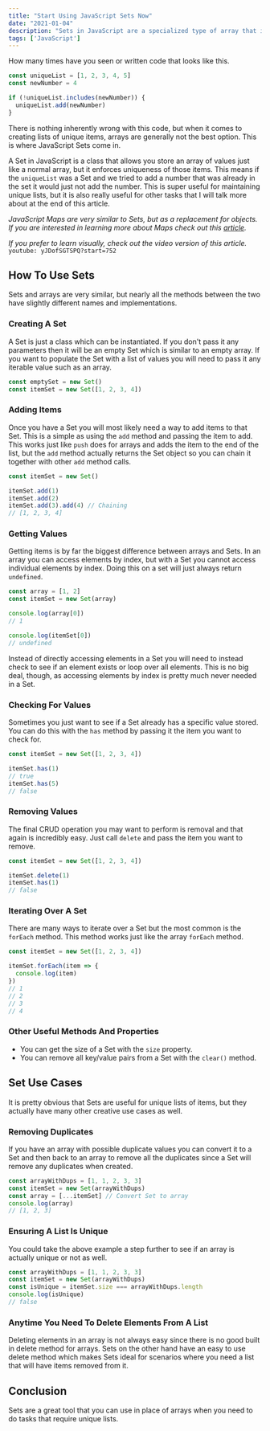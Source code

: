 ```yaml
---
title: "Start Using JavaScript Sets Now"
date: "2021-01-04"
description: "Sets in JavaScript are a specialized type of array that is perfect for unique lists."
tags: ['JavaScript']
---
```


How many times have you seen or written code that looks like this.
```js
const uniqueList = [1, 2, 3, 4, 5]
const newNumber = 4

if (!uniqueList.includes(newNumber)) {
  uniqueList.add(newNumber)
}
```
There is nothing inherently wrong with this code, but when it comes to creating lists of unique items, arrays are generally not the best option. This is where JavaScript Sets come in.

A Set in JavaScript is a class that allows you store an array of values just like a normal array, but it enforces uniqueness of those items. This means if the `uniqueList` was a Set and we tried to add a number that was already in the set it would just not add the number. This is super useful for maintaining unique lists, but it is also really useful for other tasks that I will talk more about at the end of this article.

*JavaScript Maps are very similar to Sets, but as a replacement for objects. If you are interested in learning more about Maps check out this [article](/2020-12/javascript-maps).*

*If you prefer to learn visually, check out the video version of this article.*
`youtube: yJDofSGTSPQ?start=752`

## How To Use Sets

Sets and arrays are very similar, but nearly all the methods between the two have slightly different names and implementations.

### Creating A Set

A Set is just a class which can be instantiated. If you don't pass it any parameters then it will be an empty Set which is similar to an empty array. If you want to populate the Set with a list of values you will need to pass it any iterable value such as an array.
```js
const emptySet = new Set()
const itemSet = new Set([1, 2, 3, 4])
```

### Adding Items

Once you have a Set you will most likely need a way to add items to that Set. This is a simple as using the `add` method and passing the item to add. This works just like `push` does for arrays and adds the item to the end of the list, but the `add` method actually returns the Set object so you can chain it together with other `add` method calls.
```js
const itemSet = new Set()

itemSet.add(1)
itemSet.add(2)
itemSet.add(3).add(4) // Chaining
// [1, 2, 3, 4]
```

### Getting Values

Getting items is by far the biggest difference between arrays and Sets. In an array you can access elements by index, but with a Set you cannot access individual elements by index. Doing this on a set will just always return `undefined`.
```js
const array = [1, 2]
const itemSet = new Set(array)

console.log(array[0])
// 1

console.log(itemSet[0])
// undefined
```
Instead of directly accessing elements in a Set you will need to instead check to see if an element exists or loop over all elements. This is no big deal, though, as accessing elements by index is pretty much never needed in a Set.

### Checking For Values

Sometimes you just want to see if a Set already has a specific value stored. You can do this with the `has` method by passing it the item you want to check for.
```js
const itemSet = new Set([1, 2, 3, 4])

itemSet.has(1)
// true
itemSet.has(5)
// false
```

### Removing Values

The final CRUD operation you may want to perform is removal and that again is incredibly easy. Just call `delete` and pass the item you want to remove.
```js
const itemSet = new Set([1, 2, 3, 4])

itemSet.delete(1)
itemSet.has(1)
// false
```

### Iterating Over A Set

There are many ways to iterate over a Set but the most common is the `forEach` method. This method works just like the array `forEach` method.
```js
const itemSet = new Set([1, 2, 3, 4])

itemSet.forEach(item => {
  console.log(item)
})
// 1
// 2
// 3
// 4
```

### Other Useful Methods And Properties

* You can get the size of a Set with the `size` property.
* You can remove all key/value pairs from a Set with the `clear()` method.

## Set Use Cases

It is pretty obvious that Sets are useful for unique lists of items, but they actually have many other creative use cases as well.

### Removing Duplicates

If you have an array with possible duplicate values you can convert it to a Set and then back to an array to remove all the duplicates since a Set will remove any duplicates when created.
```js
const arrayWithDups = [1, 1, 2, 3, 3]
const itemSet = new Set(arrayWithDups)
const array = [...itemSet] // Convert Set to array
console.log(array)
// [1, 2, 3]
```

### Ensuring A List Is Unique

You could take the above example a step further to see if an array is actually unique or not as well.
```js
const arrayWithDups = [1, 1, 2, 3, 3]
const itemSet = new Set(arrayWithDups)
const isUnique = itemSet.size === arrayWithDups.length
console.log(isUnique)
// false
```

### Anytime You Need To Delete Elements From A List

Deleting elements in an array is not always easy since there is no good built in delete method for arrays. Sets on the other hand have an easy to use delete method which makes Sets ideal for scenarios where you need a list that will have items removed from it. 

## Conclusion

Sets are a great tool that you can use in place of arrays when you need to do tasks that require unique lists.